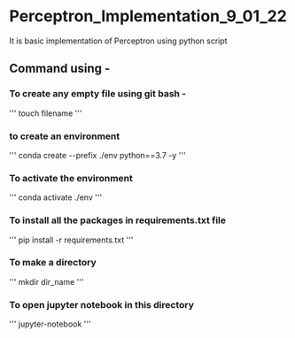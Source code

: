 # Perceptron_Implementation_9_01_22
It is basic implementation of Perceptron using python script

## Command using - 


### To create any empty file using git bash -
'''
touch filename
'''
### to create an environment
'''
conda create --prefix ./env python==3.7 -y
'''
### To activate the environment
'''
conda activate ./env
'''
### To install all the packages in requirements.txt file
'''
pip install -r requirements.txt
'''
### To make a directory
'''
mkdir dir_name
'''
### To open jupyter notebook in this directory
'''
jupyter-notebook
'''